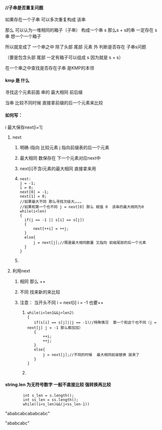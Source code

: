#### //子串是否重复问题



如果存在一个子串 可以多次重复构成 该串

那么 可以认为一堆相同的箱子（子串） 构成一个串 s  那么s + s的串 一定存在 s串 想一个一个箱子

所以就变成了  一个串之中  除了头部 尾部 元素 外 判断是否存在 子串s问题

（要是包含头部 尾部 一定有箱子可以组成 s 因为就是 s + s）

在一个串之中查找是否存在子串 是KMP的本领

#### kmp 是 什么

寻找这个元素前面 串的 最大相同 前后缀

当串 比较不同时候 直接拿前缀的后一个元素来比较

#### 如何写：

i 最大保存next[i+1]

1. next

   1. 明确 i指向 比较元素  j 指向前缀表的后一个元素

   2. 最大相同 数保存在 下一个元素对应next中 

   3. next[i]不含i元素的最大相同 直接拿来用

   4. ~~~
      next:
      j = -1;
      i = 0;
      next[0] = -1;
      next[1] = 0;
      //如果最大不同 那么寻找次级大。。。。  
      //如果和第一个也不同 j = next[0] 那么 赋值 0  该串的最大相同为0
      while(i<len)
      {
      	if(j == -1 || s[i] == s[j])
      	{
      		next[++i] = ++j;
      	}
      	else{
      		j = next[j];//既是最大相同数量 又指向 前缀尾部的后一个元素
      	}
      }
      ~~~

   5. 

2. 利用next

   1. 相同 那么 ++

   2. 不同 找来新的来比较

   3. 注意： 当开头不同 i = next[i]  i = -1  也要++

      1. ```
         while(i<len1&&j<len2)
         {
         	if(s[i] == s[j]||j == -1)//特殊情况  第一个和这个也不同（j = next[j] j = -1 那么都加加）
         	{
         		++i;
         		++j;
         	}
         	else{
         		j = next[j];//不同的时候  最大相同前缀替换 就来了 
         	}
         }
         ```

      2. 



#### string.len 为无符号数字  一般不直接比较 强转换再比较

~~~
 	 	int s_len = s.length();
        int ss_len = ss.length();	
        while((i<s_len)&&(j<ss_len-1))
~~~





"ababcabcababcabc"

"ababcabc"